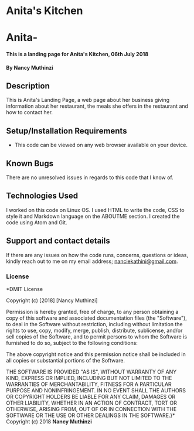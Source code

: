 # Anita's Kitchen
# Anita-
#### This is a landing page for Anita's Kitchen, 06th July 2018
#### By **Nancy Muthinzi**
## Description
This is Anita's Landing Page, a web page about her business giving information about her restaurant, the meals she offers in the restaurant and how to contact her.
## Setup/Installation Requirements
* This code can be viewed on any web browser available on your device.
## Known Bugs
There are no unresolved issues in regards to this code that I know of.
## Technologies Used
I worked on this code on Linux OS. I used HTML to write the code, CSS to style it and Markdown language on the ABOUTME section. I created the code using Atom and Git.
## Support and contact details
If there are any issues on how the code runs, concerns, questions or ideas, kindly reach out to me on my email address; nanciekathini@gmail.com.
### License
*DMIT License

Copyright (c) [2018] [Nancy Muthinzi]

Permission is hereby granted, free of charge, to any person obtaining a copy
of this software and associated documentation files (the "Software"), to deal
in the Software without restriction, including without limitation the rights
to use, copy, modify, merge, publish, distribute, sublicense, and/or sell
copies of the Software, and to permit persons to whom the Software is
furnished to do so, subject to the following conditions:

The above copyright notice and this permission notice shall be included in all
copies or substantial portions of the Software.

THE SOFTWARE IS PROVIDED "AS IS", WITHOUT WARRANTY OF ANY KIND, EXPRESS OR
IMPLIED, INCLUDING BUT NOT LIMITED TO THE WARRANTIES OF MERCHANTABILITY,
FITNESS FOR A PARTICULAR PURPOSE AND NONINFRINGEMENT. IN NO EVENT SHALL THE
AUTHORS OR COPYRIGHT HOLDERS BE LIABLE FOR ANY CLAIM, DAMAGES OR OTHER
LIABILITY, WHETHER IN AN ACTION OF CONTRACT, TORT OR OTHERWISE, ARISING FROM,
OUT OF OR IN CONNECTION WITH THE SOFTWARE OR THE USE OR OTHER DEALINGS IN THE
SOFTWARE.}*
Copyright (c) 2018 **Nancy Muthinzi**
